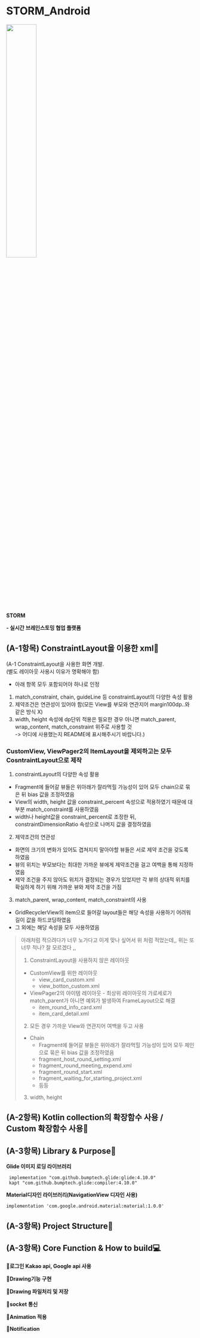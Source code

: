 # STORM_Android


<img src = "https://user-images.githubusercontent.com/56873136/86507620-a1b77680-be14-11ea-841e-74861b7c588e.png" width = "40%">

**STORM**

**- 실시간 브레인스토밍 협업 플랫폼**



## (A-1항목) ConstraintLayout을 이용한 xml🔗
(A-1 ConstraintLayout을 사용한 화면 개발.  
(별도 레이아웃 사용시 이유가 명확해야 함)  
  
- 아래 항목 모두 포함되어야 하나로 인정  
1. match_constraint, chain, guideLine 등 constraintLayout의 다양한 속성 활용  
2. 제약조건은 연관성이 있어야 함(모든 View를 부모와 연관지어 margin100dp..와 같은 방식 X)  
3. width, height 속성에 dp단위 적용은 필요한 경우 아니면 match_parent, wrap_content, match_constraint 위주로 사용할 것  
-> 어디에 사용했는지 README에 표시해주시기 바랍니다.)

### CustomView, ViewPager2의 ItemLayout을 제외하고는 모두 CosntraintLayout으로 제작
1. constraintLayout의 다양한 속성 활용
- Fragment에 들어갈 뷰들은 위아래가 잘라먹힐 가능성이 있어 모두 chain으로 묶은 뒤 bias 값을 조정하였음
- View의 width, height 값을 constraint_percent 속성으로 적용하였기 때문에 대부분 match_constraint를 사용하였음
- width나 height값을 constraint_percent로 조정한 뒤, constraintDimensionRatio 속성으로 나머지 값을 결정하였음

2. 제약조건의 연관성
- 화면의 크기의 변화가 있어도 겹쳐지지 말아야할 뷰들은 서로 제약 조건을 갖도록 하였음
- 뷰의 위치는 부모보다는 최대한 가까운 뷰에게 제약조건을 걸고 여백을 통해 지정하였음
- 제약 조건을 주지 않아도 위치가 결정되는 경우가 있었지만 각 뷰의 상대적 위치를 확실하게 하기 위해 가까운 뷰와 제약 조건을 가짐

3. match_parent, wrap_content, match_constraint의 사용
- GridRecyclerView의 item으로 들어갈 layout들은 해당 속성을 사용하기 어려워 길이 값을 하드코딩하였음
- 그 외에는 해당 속성을 모두 사용하였음



> 아래처럼 적으려다가 너무 노가다고 이게 맞나 싶어서 위 처럼 적었는데,, 위는 또 너무 적나? 잘 모르겠다 ,,
> 1. ConstraintLayout을 사용하지 않은 레이아웃
> - CustomView를 위한 레이아웃
> 	- view_card_custom.xml
>	- view_botton_custom.xml
> - ViewPager2의 아이템 레이아웃 - 최상위 레이아웃의 가로세로가 match_parent가 아니면 예외가 발생하여 FrameLayout으로 해결
>	- item_round_info_card.xml
>	- item_card_detail.xml
>	
>2. 모든 경우 가까운 View와 연관지어 여백을 두고 사용
>- Chain
>	- Fragment에 들어갈 뷰들은 위아래가 잘라먹힐 가능성이 있어 모두 체인으로 묶은 뒤 bias 값을 조정하였음
>	- fragment_host_round_setting.xml
>	- fragment_round_meeting_expend.xml
>	- fragment_round_start.xml
>	- fragment_waiting_for_starting_project.xml
>	- 등등
>	
>3. width, height 
	


## (A-2항목) Kotlin collection의 확장함수 사용 / Custom 확장함수 사용📝


## (A-3항목) Library & Purpose📖

**Glide 이미지 로딩 라이브러리**

     implementation "com.github.bumptech.glide:glide:4.10.0"
     kapt "com.github.bumptech.glide:compiler:4.10.0"

**Material디자인 라이브러리(NavigationView 디자인 사용)**

    implementation 'com.google.android.material:material:1.0.0'
			
## (A-3항목) Project Structure📐 


## (A-3항목) Core Function & How to build💻 

**🚪로그인 Kakao api, Google api 사용** 

**🎨Drawing기능 구현**

**💾Drawing 파일처리 및 저장**

**📶socket 통신**

**🎥Animation 적용**

**📢Notification**
